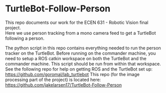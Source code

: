 # TurtleBot-Follow-Person
This repo documents our work for the ECEN 631 - Robotic Vision final project.  
Here we use person tracking from a mono camera feed to get a TurtleBot following a person.

The python script in this repo contains everything needed to run the person tracker on the TurtleBot.
Before running on the commander machine, you need to setup a ROS catkin workspace
on both the TurtleBot and the commander machine.  This script should be run from
within that workspace.  See the following repo for help on getting ROS and the 
TurtleBot set up: https://github.com/goromal/lab_turtlebot
This repo (for the image processing part of the project) is located here:
https://github.com/jakelarsen17/TurtleBot-Follow-Person
